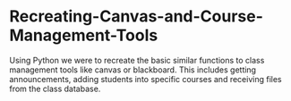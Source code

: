 # Recreating-Canvas-and-Course-Management-Tools
Using Python we were to recreate the basic similar functions to class management tools like canvas or blackboard. This includes getting announcements, adding students into specific courses and receiving files from the class database.

